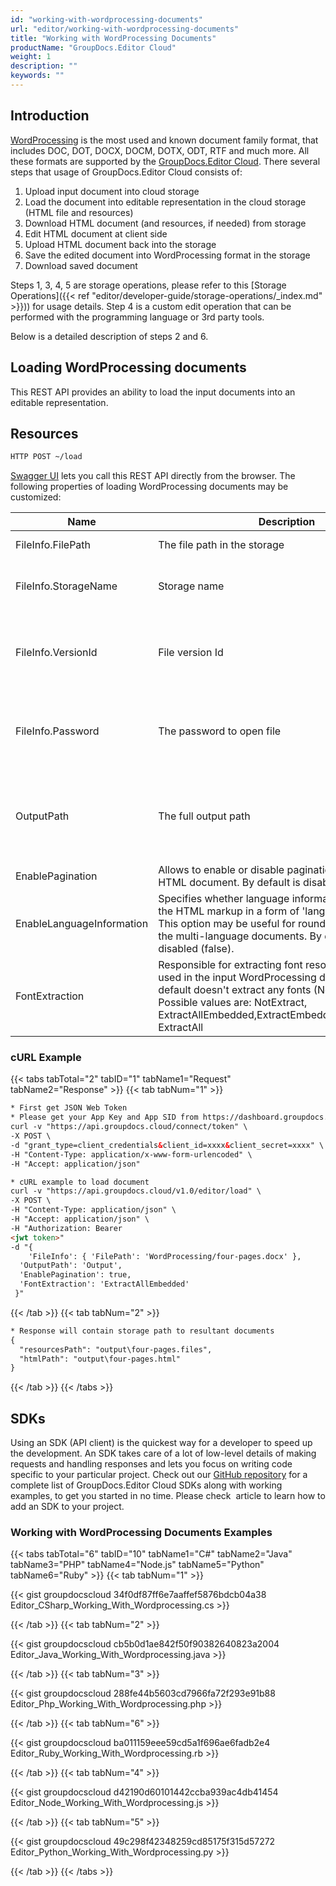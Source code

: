 ```yaml
---
id: "working-with-wordprocessing-documents"
url: "editor/working-with-wordprocessing-documents"
title: "Working with WordProcessing Documents"
productName: "GroupDocs.Editor Cloud"
weight: 1
description: ""
keywords: ""
---
```


## Introduction ##

[WordProcessing](https://wiki.fileformat.com/word-processing/) is the most used and known document family format, that includes DOC, DOT, DOCX, DOCM, DOTX, ODT, RTF and much more. All these formats are supported by the [GroupDocs.Editor Cloud](https://products.groupdocs.cloud/editor). There several steps that usage of GroupDocs.Editor Cloud consists of:

1. Upload input document into cloud storage
1. Load the document into editable representation in the cloud storage (HTML file and resources)
1. Download HTML document (and resources, if needed) from storage
1. Edit HTML document at client side
1. Upload HTML document back into the storage
1. Save the edited document into WordProcessing format in the storage
1. Download saved document

Steps 1, 3, 4, 5 are storage operations, please refer to this [Storage Operations]({{< ref "editor/developer-guide/storage-operations/_index.md" >}})) for usage details. Step 4 is a custom edit operation that can be performed with the programming language or 3rd party tools.

Below is a detailed description of steps 2 and 6.

## Loading WordProcessing documents ##

This REST API provides an ability to load the input documents into an editable representation.

## Resources ##

```html
HTTP POST ~/load
```

[Swagger UI](https://apireference.groupdocs.cloud/editor/#/Edit) lets you call this REST API directly from the browser. The following properties of loading WordProcessing documents may be customized:

|Name|Description|Comment
|---|---|---
|FileInfo.FilePath|The file path in the storage|Required property
|FileInfo.StorageName|Storage name|Could be omitted for default storage
|FileInfo.VersionId|File version Id|Useful for storages that support file versioning
|FileInfo.Password|The password to open file|Should be specified only for password-protected documents
|OutputPath|The full output path|The directory in storage, where editable files will be stored
|EnablePagination|Allows to enable or disable pagination in the resultant HTML document. By default is disabled (false).
|EnableLanguageInformation|Specifies whether language information is exported to the HTML markup in a form of 'lang' HTML attributes. This option may be useful for roundtrip conversion of the multi-language documents. By default, it is disabled (false).
|FontExtraction|Responsible for extracting font resources, which are used in the input WordProcessing document. By default doesn't extract any fonts (NotExtract). Possible values are: NotExtract, ExtractAllEmbedded,ExtractEmbeddedWithoutSystem, ExtractAll

### cURL Example ###

{{< tabs tabTotal="2" tabID="1" tabName1="Request" tabName2="Response" >}} {{< tab tabNum="1" >}}

```html
* First get JSON Web Token
* Please get your App Key and App SID from https://dashboard.groupdocs.cloud/#/apps. Kindly place App Key in "client_secret" and App SID in "client_id" argument.
curl -v "https://api.groupdocs.cloud/connect/token" \
-X POST \
-d "grant_type=client_credentials&client_id=xxxx&client_secret=xxxx" \
-H "Content-Type: application/x-www-form-urlencoded" \
-H "Accept: application/json"

* cURL example to load document
curl -v "https://api.groupdocs.cloud/v1.0/editor/load" \
-X POST \
-H "Content-Type: application/json" \
-H "Accept: application/json" \
-H "Authorization: Bearer
<jwt token>"
-d "{
    'FileInfo': { 'FilePath': 'WordProcessing/four-pages.docx' },
  'OutputPath': 'Output',
  'EnablePagination': true,
  'FontExtraction': 'ExtractAllEmbedded'
 }"
```

{{< /tab >}} {{< tab tabNum="2" >}}

```html
* Response will contain storage path to resultant documents
{
  "resourcesPath": "output\four-pages.files",
  "htmlPath": "output\four-pages.html"
}
```

{{< /tab >}} {{< /tabs >}}

## SDKs ##

Using an SDK (API client) is the quickest way for a developer to speed up the development. An SDK takes care of a lot of low-level details of making requests and handling responses and lets you focus on writing code specific to your particular project. Check out our [GitHub repository](https://github.com/groupdocs-editor-cloud) for a complete list of GroupDocs.Editor Cloud SDKs along with working examples, to get you started in no time. Please check  article to learn how to add an SDK to your project.

### Working with WordProcessing Documents Examples ###

{{< tabs tabTotal="6" tabID="10" tabName1="C#" tabName2="Java" tabName3="PHP" tabName4="Node.js" tabName5="Python" tabName6="Ruby" >}} {{< tab tabNum="1" >}}

{{< gist groupdocscloud 34f0df87ff6e7aaffef5876bdcb04a38 Editor_CSharp_Working_With_Wordprocessing.cs >}}

{{< /tab >}} {{< tab tabNum="2" >}}

{{< gist groupdocscloud cb5b0d1ae842f50f90382640823a2004 Editor_Java_Working_With_Wordprocessing.java >}}

{{< /tab >}} {{< tab tabNum="3" >}}

{{< gist groupdocscloud 288fe44b5603cd7966fa72f293e91b88 Editor_Php_Working_With_Wordprocessing.php >}}

{{< /tab >}} {{< tab tabNum="6" >}}

{{< gist groupdocscloud ba011159eee59cd5a1f696ae6fadb2e4 Editor_Ruby_Working_With_Wordprocessing.rb >}}

{{< /tab >}} {{< tab tabNum="4" >}}

{{< gist groupdocscloud d42190d60101442ccba939ac4db41454 Editor_Node_Working_With_Wordprocessing.js >}}

{{< /tab >}} {{< tab tabNum="5" >}}

{{< gist groupdocscloud 49c298f42348259cd85175f315d57272 Editor_Python_Working_With_Wordprocessing.py >}}

{{< /tab >}} {{< /tabs >}}
